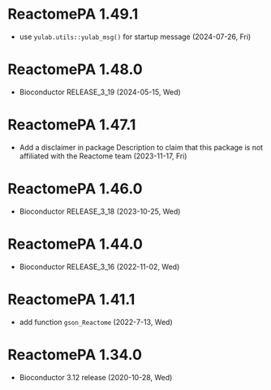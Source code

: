 # ReactomePA 1.49.1

+ use `yulab.utils::yulab_msg()` for startup message (2024-07-26, Fri)

# ReactomePA 1.48.0

+ Bioconductor RELEASE_3_19 (2024-05-15, Wed)

# ReactomePA 1.47.1

+ Add a disclaimer in package Description to claim that this package is not affiliated with the Reactome team (2023-11-17, Fri)

# ReactomePA 1.46.0

+ Bioconductor RELEASE_3_18 (2023-10-25, Wed)

# ReactomePA 1.44.0

+ Bioconductor RELEASE_3_16 (2022-11-02, Wed)

# ReactomePA 1.41.1

+ add function `gson_Reactome` (2022-7-13, Wed)

# ReactomePA 1.34.0

+ Bioconductor 3.12 release (2020-10-28, Wed)

